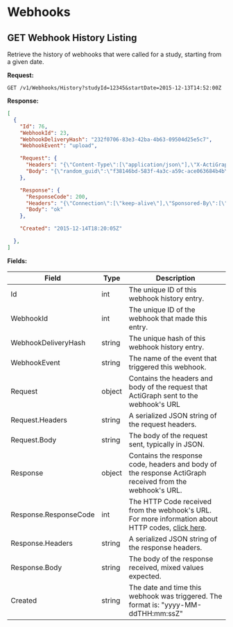 Webhooks
===

GET Webhook History Listing
---

Retrieve the history of webhooks that were called for a study, starting from a given date. 

**Request:**

```
GET /v1/Webhooks/History?studyId=12345&startDate=2015-12-13T14:52:00Z
```

**Response:**
```json
[
  {
    "Id": 76,
    "WebhookId": 23,
    "WebhookDeliveryHash": "232f0706-83e3-42ba-4b63-09504d25e5c7",
    "WebhookEvent": "upload",

    "Request": {
      "Headers": "{\"Content-Type\":[\"application/json\"],\"X-ActiGraph-Webhook-id\":[\"23\"],\"X-ActiGraph-Event\":[\"upload\"],\"X-ActiGraph-Delivery\":[\"232f0706-83e3-42ba-4b63-09504d25e5c7\"],\"X-ActiGraph-Signature\":[\"w9ysWVQTwZiwVj+EaNEBk4Eh0/XKvEf56CxrMw7L5eM=\"],\"User-Agent\":[\"ActiGraph-Hookshot/1.0\"],\"Host\":[\"requestb.in\"],\"Content-Length\":[\"86\"],\"Expect\":[\"100-continue\"]}",
      "Body": "{\"random_guid\":\"f38146bd-583f-4a3c-a59c-ace063684b4b\",\"webhook_id\":\"23\",\"test\":\"ping\"}"
    },

    "Response": {
      "ResponseCode": 200,
      "Headers": "{\"Connection\":[\"keep-alive\"],\"Sponsored-By\":[\"https://www.runscope.com\"],\"Content-Length\":[\"2\"],\"Content-Type\":[\"text/html; charset=utf-8\"],\"Date\":[\"Mon, 14 Dec 2015 18:20:16 GMT\"],\"Server\":[\"gunicorn/19.3.0\"],\"Via\":[\"1.1 vegur\"]}",
      "Body": "ok"
    },

    "Created": "2015-12-14T18:20:05Z"

  },
]
```

**Fields:**

Field|Type|Description
-----|----|-----------
Id|int|The unique ID of this webhook history entry.
WebhookId|int|The unique ID of the webhook that made this entry.
WebhookDeliveryHash|string|The unique hash of this webhook history entry.
WebhookEvent|string|The name of the event that triggered this webhook.
Request|object|Contains the headers and body of the request that ActiGraph sent to the webhook's URL
Request.Headers|string|A serialized JSON string of the request headers.
Request.Body|string|The body of the request sent, typically in JSON.  
Response|object|Contains the response code, headers and body of the response ActiGraph received from the webhook's URL.
Response.ResponseCode|int|The HTTP Code received from the webhook's URL. For more information about HTTP codes, [click here](http://www.w3.org/Protocols/rfc2616/rfc2616-sec10.html "HTTP Codes").
Response.Headers|string|A serialized JSON string of the response headers.
Response.Body|string|The body of the response received, mixed values expected.
Created|string|The date and time this webhook was triggered. The format is:  "yyyy-MM-ddTHH:mm:ssZ"